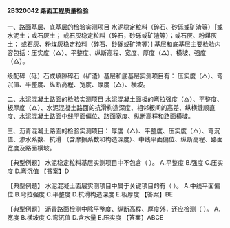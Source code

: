 #### 2B320042	路面工程质量检验
一、路面基层、底基层的检验实测项目
水泥稳定粒料（碎石、砂砾或矿渣等）［或水泥土；或石灰土； 或石灰稳定粒料（碎石，砂砾或矿渣等）；或石灰、粉煤灰土； 或石灰、粉煤灰稳定粒料（碎石、砂砾或矿渣等）] 基层和底基层主要检验内容包括：压实度（△）、平整度、纵断高程、宽度、厚度（△）、横坡、强度（△）。

级配碎（砾）石或填隙碎石（矿渣）基层和底基层实测项目有： 压实度（△）、弯沉值、平整度、纵断高程、宽度、厚度（△）、横坡。

二、水泥混凝土路面的检验实测项目
水泥混凝土面板的弯拉强度（△）、平整度、板厚度（△）、水泥混凝土路面的抗滑构造深度、相邻板间的高差、纵横缝顺直度、水泥混凝土路面中线平面偏位、路面宽度、纵断高程和路面横坡。

三、沥青混凝土路面的检验实测项目：
厚度（△）、平整度、压实度（△）、弯沉值、渗水系数、抗滑
（含摩擦系数和构造深度）、中线平面偏位、纵断高程、路面宽度及路面横坡。

【典型例题】
水泥稳定粒料基层实测项目中不包含（	）。
A.平整度
B.强度
C.压实度
D.弯沉值
【答案】D

【典型例题】
水泥混凝土面层实测项目中属于关键项目的有（	）。
A.中线平面偏位
B.弯拉强度
C.平整度
D.抗滑构造深度
E.板厚度
【答案】BE

【典型例题】
沥青路面检测中除平整度、纵断高程、厚度外，还应检测（	）。
A.宽度	B.横坡度
C.弯沉值	D.含水量
E.压实度
【答案】ABCE
